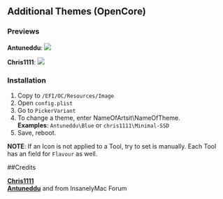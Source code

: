 ## Additional Themes (OpenCore)

### Previews
**Antuneddu**:
![](https://raw.githubusercontent.com/5T33Z0/Lenovo-T530-Hackinosh-OpenCore/main/Additional_Themes_(OC)/Antuneddu/Themes.png)

**Chris1111**:
![](https://raw.githubusercontent.com/5T33Z0/Lenovo-T530-Hackinosh-OpenCore/main/Pics/BootPicker_alt.png)

### Installation

1. Copy to `/EFI/OC/Resources/Image`
2. Open `config.plist`
3. Go to `PickerVariant`
4. To change a theme, enter NameOfArtsit\NameOfTheme.</br>
	**Examples**: `Antuneddu\Blue` or `chris1111\Minimal-SSD`
5. Save, reboot.

**NOTE**: If an Icon is not applied to a Tool, try to set is manually. Each Tool has an field for `Flavour` as well.

##Credits

[**Chris1111**](https://github.com/chris1111)</br>
**[Antuneddu](https://www.insanelymac.com/forum/profile/1390874-antuneddu/)** and from InsanelyMac Forum
